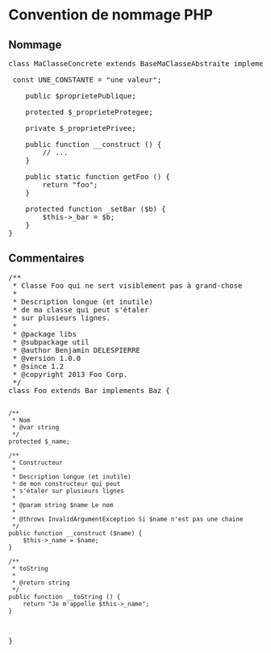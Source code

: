 <h1>Convention de nommage PHP</h1>

<h2>Nommage</h2>

<pre>
class MaClasseConcrete extends BaseMaClasseAbstraite implements InterfaceMonInterface {

 const UNE_CONSTANTE = "une valeur";

    public $proprietePublique;

    protected $_proprieteProtegee;

    private $_proprietePrivee;

    public function __construct () {
        // ...
    }

    public static function getFoo () {
        return "foo";
    }

    protected function _setBar ($b) {
        $this->_bar = $b;
    }
}</pre>

<h2>Commentaires</h2>
<pre>
/**
 * Classe Foo qui ne sert visiblement pas à grand-chose
 *
 * Description longue (et inutile)
 * de ma classe qui peut s'étaler
 * sur plusieurs lignes.
 *
 * @package libs
 * @subpackage util
 * @author Benjamin DELESPIERRE <benjamin.delespierre@gmail.com>
 * @version 1.0.0
 * @since 1.2
 * @copyright 2013 Foo Corp.
 */
class Foo extends Bar implements Baz {

    /**
     * Nom
     * @var string
     */
    protected $_name;

    /**
     * Constructeur
     *
     * Description longue (et inutile)
     * de mon constructeur qui peut
     * s'étaler sur plusieurs lignes
     *
     * @param string $name Le nom
     *
     * @throws InvalidArgumentException Si $name n'est pas une chaine
     */
    public function __construct ($name) {
        $this->_name = $name;
    }

    /**
     * toString
     *
     * @return string
     */
    public function __toString () {
        return "Je m'appelle $this->_name";
    }
}
</pre>
